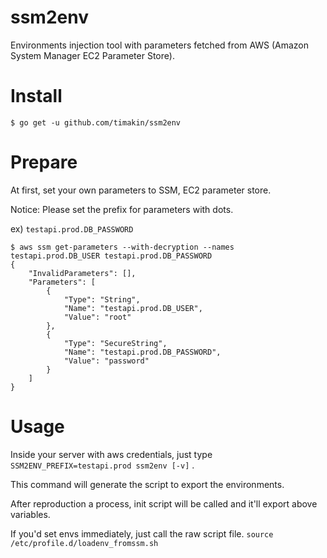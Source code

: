 # ssm2env
Environments injection tool with parameters fetched from AWS (Amazon System Manager EC2 Parameter Store).

# Install

```
$ go get -u github.com/timakin/ssm2env
```

# Prepare

At first, set your own parameters to SSM, EC2 parameter store.

Notice: Please set the prefix for parameters with dots. 

ex) `testapi.prod.DB_PASSWORD`

```
$ aws ssm get-parameters --with-decryption --names testapi.prod.DB_USER testapi.prod.DB_PASSWORD
{
    "InvalidParameters": [],
    "Parameters": [
        {
            "Type": "String",
            "Name": "testapi.prod.DB_USER",
            "Value": "root"
        },
        {
            "Type": "SecureString",
            "Name": "testapi.prod.DB_PASSWORD",
            "Value": "password"
        }
    ]
}
```

# Usage

Inside your server with aws credentials, just type `SSM2ENV_PREFIX=testapi.prod ssm2env [-v]` .

This command will generate the script to export the environments.

After reproduction a process, init script will be called and it'll export above variables.

If you'd set envs immediately, just call the raw script file. `source /etc/profile.d/loadenv_fromssm.sh`
